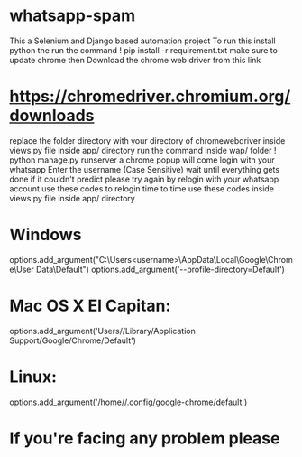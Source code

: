# whatsapp-spam
This a Selenium and Django based automation project
To run this install python the run the command
! pip install -r requirement.txt
make sure to update chrome
then Download the chrome web driver from this link
# https://chromedriver.chromium.org/downloads
replace the folder directory with your directory of chromewebdriver inside views.py file inside app/ directory
run the command inside wap/ folder
! python manage.py runserver
a chrome popup will come login with your whatsapp
Enter the username (Case Sensitive)
wait until everything gets done
if it couldn't predict please try again by relogin with your whatsapp account
use these codes to relogin time to time use these codes inside views.py file inside app/ directory
# Windows
options.add_argument("C:\Users\<username>\AppData\Local\Google\Chrome\User Data\Default")
options.add_argument('--profile-directory=Default')

# Mac OS X El Capitan: 
options.add_argument('Users/<username>/Library/Application Support/Google/Chrome/Default')
  
# Linux: 
options.add_argument('/home/<username>/.config/google-chrome/default')

# If you're facing any problem please
  
  
